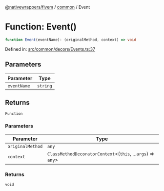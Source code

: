 [@nativewrappers/fivem](../../README.md) / [common](../README.md) / Event

# Function: Event()

```ts
function Event(eventName): (originalMethod, context) => void
```

Defined in: [src/common/decors/Events.ts:37](https://github.com/nativewrappers/nativewrappers/blob/c6ab47d1014f341bb58fccc9d519ceb48157a741/src/common/decors/Events.ts#L37)

## Parameters

| Parameter | Type |
| ------ | ------ |
| `eventName` | `string` |

## Returns

`Function`

### Parameters

| Parameter | Type |
| ------ | ------ |
| `originalMethod` | `any` |
| `context` | `ClassMethodDecoratorContext`\<(`this`, ...`args`) => `any`\> |

### Returns

`void`
